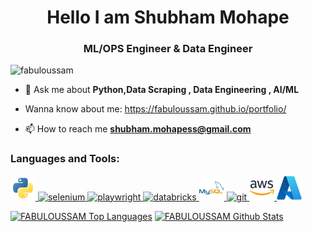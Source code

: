 <h1 align="center">Hello I am Shubham Mohape</h1>
<h3 align="center">ML/OPS Engineer & Data Engineer</h3>

<p align="left"> <img src="https://komarev.com/ghpvc/?username=fabuloussam&label=Profile%20views&color=0e75b6&style=flat" alt="fabuloussam" /> </p>

- 💬 Ask me about **Python,Data Scraping , Data Engineering , AI/ML**

-  Wanna know about me: https://fabuloussam.github.io/portfolio/

- 📫 How to reach me **shubham.mohapess@gmail.com**


<h3 align="left">Languages and Tools:</h3>
<a href="https://www.python.org" target="_blank"> 
  <img src="https://raw.githubusercontent.com/devicons/devicon/master/icons/python/python-original.svg" alt="python" width="40" height="40"/> 
</a> 
<a href="https://www.selenium.dev" target="_blank"> 
  <img src="https://raw.githubusercontent.com/detain/svg-logos/780f25886640cef088af994181646db2f6b1a3f8/svg/selenium-logo.svg" alt="selenium" width="40" height="40"/> 
</a> 
<a href="https://playwright.dev" target="_blank"> 
  <img src="https://playwright.dev/img/playwright-logo.svg" alt="playwright" width="40" height="40"/> 
</a> 
<a href="https://databricks.com/" target="_blank"> 
  <img src="https://upload.wikimedia.org/wikipedia/commons/8/87/Databricks_Logo.png" alt="databricks" width="40" height="40"/> 
</a> 
<a href="https://www.mysql.com/" target="_blank"> 
  <img src="https://raw.githubusercontent.com/devicons/devicon/master/icons/mysql/mysql-original-wordmark.svg" alt="mysql" width="40" height="40"/> 
</a> 
<a href="https://git-scm.com/" target="_blank"> 
  <img src="https://www.vectorlogo.zone/logos/git-scm/git-scm-icon.svg" alt="git" width="40" height="40"/> 
</a> 
<a href="https://aws.amazon.com/" target="_blank"> 
  <img src="https://raw.githubusercontent.com/devicons/devicon/master/icons/amazonwebservices/amazonwebservices-original-wordmark.svg" alt="aws" width="40" height="40"/> 
</a> 
<a href="https://azure.microsoft.com/" target="_blank"> 
  <img src="https://raw.githubusercontent.com/devicons/devicon/master/icons/azure/azure-original.svg" alt="azure" width="40" height="40"/> 
</a>

 <a href="#"><img alt="FABULOUSSAM Top Languages" src="https://github-readme-stats.vercel.app/api/top-langs/?username=FABULOUSSAM&langs_count=8&layout=compact&theme=tokyonight" /></a>
 <a href="#"><img alt="FABULOUSSAM Github Stats" src="https://github-readme-stats.vercel.app/api?username=FABULOUSSAM&theme=tokyonight&show_icons=true&count_private=true" /></a> 


